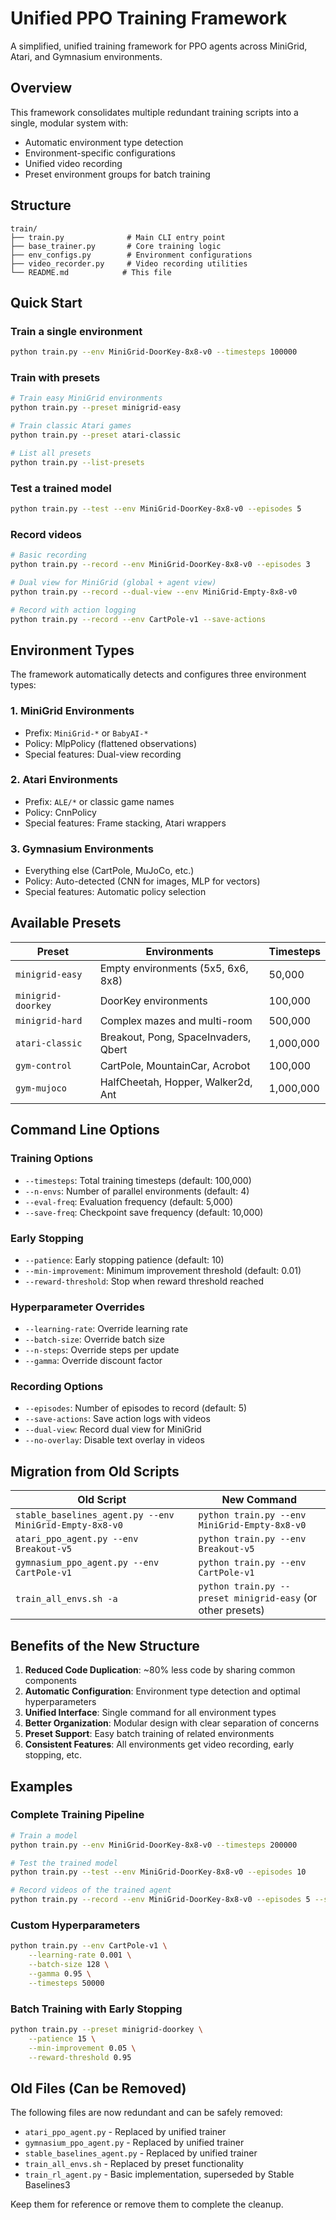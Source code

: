 # Unified PPO Training Framework

A simplified, unified training framework for PPO agents across MiniGrid, Atari, and Gymnasium environments.

## Overview

This framework consolidates multiple redundant training scripts into a single, modular system with:
- Automatic environment type detection
- Environment-specific configurations
- Unified video recording
- Preset environment groups for batch training

## Structure

```
train/
├── train.py              # Main CLI entry point
├── base_trainer.py       # Core training logic
├── env_configs.py        # Environment configurations
├── video_recorder.py     # Video recording utilities
└── README.md            # This file
```

## Quick Start

### Train a single environment
```bash
python train.py --env MiniGrid-DoorKey-8x8-v0 --timesteps 100000
```

### Train with presets
```bash
# Train easy MiniGrid environments
python train.py --preset minigrid-easy

# Train classic Atari games
python train.py --preset atari-classic

# List all presets
python train.py --list-presets
```

### Test a trained model
```bash
python train.py --test --env MiniGrid-DoorKey-8x8-v0 --episodes 5
```

### Record videos
```bash
# Basic recording
python train.py --record --env MiniGrid-DoorKey-8x8-v0 --episodes 3

# Dual view for MiniGrid (global + agent view)
python train.py --record --dual-view --env MiniGrid-Empty-8x8-v0

# Record with action logging
python train.py --record --env CartPole-v1 --save-actions
```

## Environment Types

The framework automatically detects and configures three environment types:

### 1. MiniGrid Environments
- Prefix: `MiniGrid-*` or `BabyAI-*`
- Policy: MlpPolicy (flattened observations)
- Special features: Dual-view recording

### 2. Atari Environments
- Prefix: `ALE/*` or classic game names
- Policy: CnnPolicy
- Special features: Frame stacking, Atari wrappers

### 3. Gymnasium Environments
- Everything else (CartPole, MuJoCo, etc.)
- Policy: Auto-detected (CNN for images, MLP for vectors)
- Special features: Automatic policy selection

## Available Presets

| Preset | Environments | Timesteps |
|--------|--------------|-----------|
| `minigrid-easy` | Empty environments (5x5, 6x6, 8x8) | 50,000 |
| `minigrid-doorkey` | DoorKey environments | 100,000 |
| `minigrid-hard` | Complex mazes and multi-room | 500,000 |
| `atari-classic` | Breakout, Pong, SpaceInvaders, Qbert | 1,000,000 |
| `gym-control` | CartPole, MountainCar, Acrobot | 100,000 |
| `gym-mujoco` | HalfCheetah, Hopper, Walker2d, Ant | 1,000,000 |

## Command Line Options

### Training Options
- `--timesteps`: Total training timesteps (default: 100,000)
- `--n-envs`: Number of parallel environments (default: 4)
- `--eval-freq`: Evaluation frequency (default: 5,000)
- `--save-freq`: Checkpoint save frequency (default: 10,000)

### Early Stopping
- `--patience`: Early stopping patience (default: 10)
- `--min-improvement`: Minimum improvement threshold (default: 0.01)
- `--reward-threshold`: Stop when reward threshold reached

### Hyperparameter Overrides
- `--learning-rate`: Override learning rate
- `--batch-size`: Override batch size
- `--n-steps`: Override steps per update
- `--gamma`: Override discount factor

### Recording Options
- `--episodes`: Number of episodes to record (default: 5)
- `--save-actions`: Save action logs with videos
- `--dual-view`: Record dual view for MiniGrid
- `--no-overlay`: Disable text overlay in videos

## Migration from Old Scripts

| Old Script | New Command |
|------------|-------------|
| `stable_baselines_agent.py --env MiniGrid-Empty-8x8-v0` | `python train.py --env MiniGrid-Empty-8x8-v0` |
| `atari_ppo_agent.py --env Breakout-v5` | `python train.py --env Breakout-v5` |
| `gymnasium_ppo_agent.py --env CartPole-v1` | `python train.py --env CartPole-v1` |
| `train_all_envs.sh -a` | `python train.py --preset minigrid-easy` (or other presets) |

## Benefits of the New Structure

1. **Reduced Code Duplication**: ~80% less code by sharing common components
2. **Automatic Configuration**: Environment type detection and optimal hyperparameters
3. **Unified Interface**: Single command for all environment types
4. **Better Organization**: Modular design with clear separation of concerns
5. **Preset Support**: Easy batch training of related environments
6. **Consistent Features**: All environments get video recording, early stopping, etc.

## Examples

### Complete Training Pipeline
```bash
# Train a model
python train.py --env MiniGrid-DoorKey-8x8-v0 --timesteps 200000

# Test the trained model
python train.py --test --env MiniGrid-DoorKey-8x8-v0 --episodes 10

# Record videos of the trained agent
python train.py --record --env MiniGrid-DoorKey-8x8-v0 --episodes 5 --save-actions
```

### Custom Hyperparameters
```bash
python train.py --env CartPole-v1 \
    --learning-rate 0.001 \
    --batch-size 128 \
    --gamma 0.95 \
    --timesteps 50000
```

### Batch Training with Early Stopping
```bash
python train.py --preset minigrid-doorkey \
    --patience 15 \
    --min-improvement 0.05 \
    --reward-threshold 0.95
```

## Old Files (Can be Removed)

The following files are now redundant and can be safely removed:
- `atari_ppo_agent.py` - Replaced by unified trainer
- `gymnasium_ppo_agent.py` - Replaced by unified trainer  
- `stable_baselines_agent.py` - Replaced by unified trainer
- `train_all_envs.sh` - Replaced by preset functionality
- `train_rl_agent.py` - Basic implementation, superseded by Stable Baselines3

Keep them for reference or remove them to complete the cleanup.